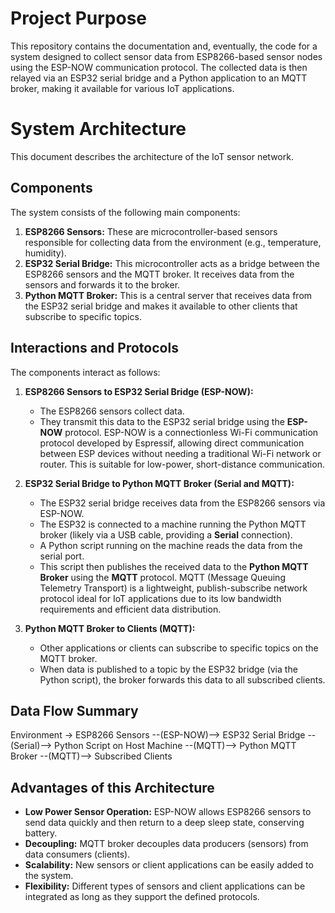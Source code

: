 # Project Purpose

This repository contains the documentation and, eventually, the code for a system designed to collect sensor data from ESP8266-based sensor nodes using the ESP-NOW communication protocol. The collected data is then relayed via an ESP32 serial bridge and a Python application to an MQTT broker, making it available for various IoT applications.

# System Architecture

This document describes the architecture of the IoT sensor network.

## Components

The system consists of the following main components:

1.  **ESP8266 Sensors:** These are microcontroller-based sensors responsible for collecting data from the environment (e.g., temperature, humidity).
2.  **ESP32 Serial Bridge:** This microcontroller acts as a bridge between the ESP8266 sensors and the MQTT broker. It receives data from the sensors and forwards it to the broker.
3.  **Python MQTT Broker:** This is a central server that receives data from the ESP32 serial bridge and makes it available to other clients that subscribe to specific topics.

## Interactions and Protocols

The components interact as follows:

1.  **ESP8266 Sensors to ESP32 Serial Bridge (ESP-NOW):**
    *   The ESP8266 sensors collect data.
    *   They transmit this data to the ESP32 serial bridge using the **ESP-NOW** protocol. ESP-NOW is a connectionless Wi-Fi communication protocol developed by Espressif, allowing direct communication between ESP devices without needing a traditional Wi-Fi network or router. This is suitable for low-power, short-distance communication.

2.  **ESP32 Serial Bridge to Python MQTT Broker (Serial and MQTT):**
    *   The ESP32 serial bridge receives data from the ESP8266 sensors via ESP-NOW.
    *   The ESP32 is connected to a machine running the Python MQTT broker (likely via a USB cable, providing a **Serial** connection).
    *   A Python script running on the machine reads the data from the serial port.
    *   This script then publishes the received data to the **Python MQTT Broker** using the **MQTT** protocol. MQTT (Message Queuing Telemetry Transport) is a lightweight, publish-subscribe network protocol ideal for IoT applications due to its low bandwidth requirements and efficient data distribution.

3.  **Python MQTT Broker to Clients (MQTT):**
    *   Other applications or clients can subscribe to specific topics on the MQTT broker.
    *   When data is published to a topic by the ESP32 bridge (via the Python script), the broker forwards this data to all subscribed clients.

## Data Flow Summary

Environment -> ESP8266 Sensors --(ESP-NOW)--> ESP32 Serial Bridge --(Serial)--> Python Script on Host Machine --(MQTT)--> Python MQTT Broker --(MQTT)--> Subscribed Clients

## Advantages of this Architecture

*   **Low Power Sensor Operation:** ESP-NOW allows ESP8266 sensors to send data quickly and then return to a deep sleep state, conserving battery.
*   **Decoupling:** MQTT broker decouples data producers (sensors) from data consumers (clients).
*   **Scalability:** New sensors or client applications can be easily added to the system.
*   **Flexibility:** Different types of sensors and client applications can be integrated as long as they support the defined protocols.
